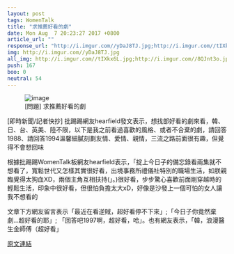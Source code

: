 ```yaml
---
layout: post
tags: WomenTalk
title: "求推薦好看的劇"
date: Mon Aug  7 20:23:27 2017 +0800
article_url: ""
response_url: "http://i.imgur.com//yDaJ8TJ.jpg;http://i.imgur.com//tIXkx6L.jpg;http://i.imgur.com//8QJnt3o.jpg;http://i.imgur.com//N90DfVb.jpg;http://i.imgur.com//xjgc2ZQ.jpg"
img: http://i.imgur.com//yDaJ8TJ.jpg
all_img: http://i.imgur.com//tIXkx6L.jpg;http://i.imgur.com//8QJnt3o.jpg;http://i.imgur.com//N90DfVb.jpg;http://i.imgur.com//xjgc2ZQ.jpg
push: 167
boo: 0
neutral: 54
---
```


<figure>
<img src="http://i.imgur.com//yDaJ8TJ.jpg" alt="image">
<figcaption>
[問題] 求推薦好看的劇
</figcaption>
</figure>



[即時新聞/記者快抄] 批踢踢網友hearfield發文表示，想找部好看的劇來看，韓、日、台、英美、陸不限，以下是我之前看過喜歡的風格、或者不合棄的劇，請回答1988、請回答1994溫馨細膩刻劃友情、愛情、親情，三流之路前面很有趣，但覺得不會想回味

根據批踢踢WomenTalk板網友hearfield表示，「掟上今日子的備忘錄看兩集就不想看了，寬鬆世代又怎樣其實很好看，出境事務所禮儀社特別的職場生活，如朕親臨覺得太狗血XD，兩個主角互相扶持(」。)很好看，步步驚心喜歡前面剛穿越時的輕鬆生活，印象中很好看，但很怕負擔太大xD，好像是沙發上一個可怕的女人讓我不想看的

文章下方網友留言表示「最近在看逆賊，超好看停不下來」;「今日子你竟然棄劇...超好看的耶」; 「回答吧1997啊，超好看，哈」。也有網友表示，「韓，浪漫醫生金師傅（超好看」

<a href = "https://www.ptt.cc/bbs/WomenTalk/M.1502108609.A.82A.html">原文連結</a>

